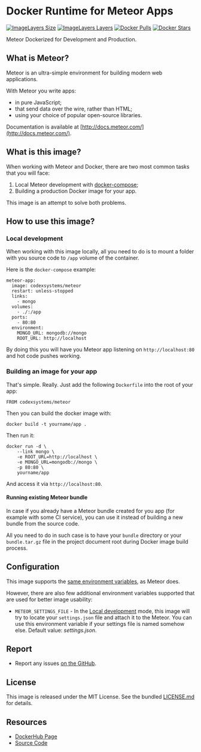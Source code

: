 Docker Runtime for Meteor Apps
==============================
 
[![ImageLayers Size](https://img.shields.io/imagelayers/image-size/codexsystems/meteor/latest.svg)](https://imagelayers.io/?images=codexsystems%2Fmeteor:latest)
[![ImageLayers Layers](https://img.shields.io/imagelayers/layers/codexsystems/meteor/latest.svg)](https://imagelayers.io/?images=codexsystems%2Fmeteor:latest)
[![Docker Pulls](https://img.shields.io/docker/pulls/codexsystems/meteor.svg)](https://hub.docker.com/r/codexsystems/meteor/)
[![Docker Stars](https://img.shields.io/docker/stars/codexsystems/meteor.svg)](https://img.shields.io/docker/pulls/codexsystems/meteor.svg)

Meteor Dockerized for Development and Production.


What is Meteor?
---------------

Meteor is an ultra-simple environment for building modern web applications.

With Meteor you write apps:

- in pure JavaScript;
- that send data over the wire, rather than HTML;
- using your choice of popular open-source libraries.

Documentation is available at [http://docs.meteor.com/](http://docs.meteor.com/).


What is this image?
-------------------

When working with Meteor and Docker, there are two most common tasks that you will face:

1. Local Meteor development with [docker-compose](https://docs.docker.com/compose/);
2. Building a production Docker image for your app.

This image is an attempt to solve both problems.


How to use this image?
----------------------

### Local development

When working with this image locally, all you need to do is to mount a folder with you source code to `/app` volume of the container.

Here is the `docker-compose` example:

```
meteor-app:
  image: codexsystems/meteor
  restart: unless-stopped
  links:
    - mongo
  volumes:
    - ./:/app
  ports:
    - 80:80
  environment:
    MONGO_URL: mongodb://mongo
    ROOT_URL: http://localhost
```

By doing this you will have you Meteor app listening on `http://localhost:80` and hot code pushes working.

### Building an image for your app

That's simple. Really. Just add the following `Dockerfile` into the root of your app:

```
FROM codexsystems/meteor
```

Then you can build the docker image with:

```
docker build -t yourname/app .
```

Then run it:

```
docker run -d \
    --link mongo \
    -e ROOT_URL=http://localhost \
    -e MONGO_URL=mongodb://mongo \
    -p 80:80 \
    yourname/app
```

And access it via `http://localhost:80`.

#### Running existing Meteor bundle

In case if you already have a Meteor bundle created for you app (for example with some CI service),
you can use it instead of building a new bundle from the source code.

All you need to do in such case is to have your `bundle` directory or your `bundle.tar.gz` file in the project
document root during Docker image build process.


Configuration
-------------

This image supports the [same environment variables](http://www.meteorpedia.com/read/Environment_Variables), as Meteor does.

However, there are also few additional environment variables supported that are used for better image usability:

- `METEOR_SETTINGS_FILE` - In the [Local development](#local-development) mode, this image will try to locate your `settings.json` file and attach it to the Meteor.
You can use this environment variable if your settings file is named somehow else.
Default value: *settings.json*.


Report
------

- Report any issues [on the GitHub](https://github.com/codexsystems/docker-meteor/issues).


License
-------

This image is released under the MIT License. See the bundled [LICENSE.md](https://raw.githubusercontent.com/codexsystems/docker-meteor/master/LICENSE.md) for details.


Resources
---------

- [DockerHub Page](https://hub.docker.com/r/codexsystems/meteor/)
- [Source Code](https://github.com/codexsystems/docker-meteor)
